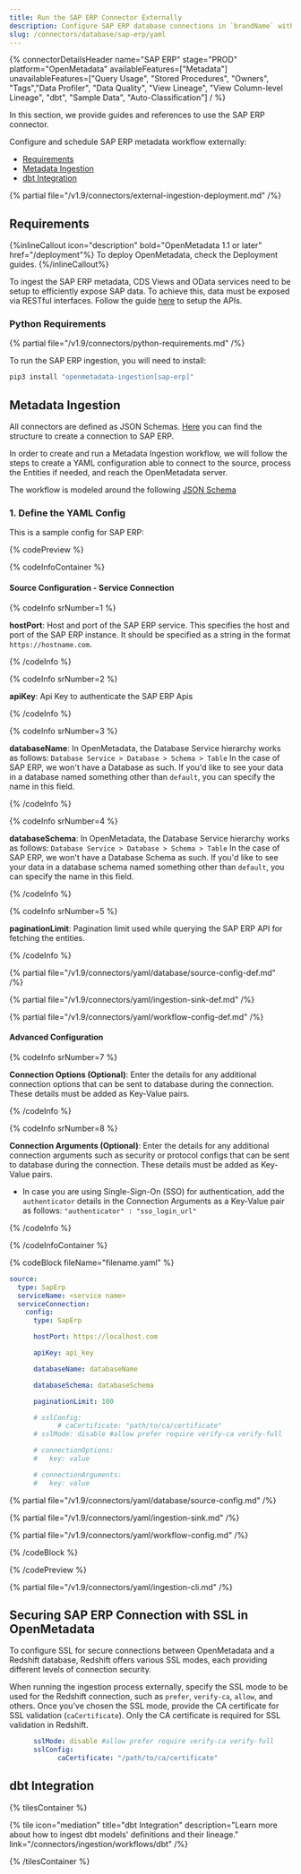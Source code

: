 ```yaml
---
title: Run the SAP ERP Connector Externally
description: Configure SAP ERP database connections in `brandName` with YAML. Complete setup guide, authentication options, and configuration examples for seamless ...
slug: /connectors/database/sap-erp/yaml
---
```


{% connectorDetailsHeader
name="SAP ERP"
stage="PROD"
platform="OpenMetadata"
availableFeatures=["Metadata"]
unavailableFeatures=["Query Usage", "Stored Procedures", "Owners", "Tags","Data Profiler", "Data Quality", "View Lineage", "View Column-level Lineage", "dbt", "Sample Data", "Auto-Classification"]
/ %}

In this section, we provide guides and references to use the SAP ERP connector.

Configure and schedule SAP ERP metadata workflow externally:

- [Requirements](#requirements)
- [Metadata Ingestion](#metadata-ingestion)
- [dbt Integration](#dbt-integration)

{% partial file="/v1.9/connectors/external-ingestion-deployment.md" /%}

## Requirements

{%inlineCallout icon="description" bold="OpenMetadata 1.1 or later" href="/deployment"%}
To deploy OpenMetadata, check the Deployment guides.
{%/inlineCallout%}

To ingest the SAP ERP metadata, CDS Views and OData services need to be setup to efficiently expose SAP data. To achieve this, data must be exposed via RESTful interfaces.
Follow the guide [here](/connectors/database/sap-erp/setup-sap-apis) to setup the APIs.


### Python Requirements

{% partial file="/v1.9/connectors/python-requirements.md" /%}

To run the SAP ERP ingestion, you will need to install:

```bash
pip3 install "openmetadata-ingestion[sap-erp]"
```

## Metadata Ingestion

All connectors are defined as JSON Schemas.
[Here](https://github.com/open-metadata/OpenMetadata/blob/main/openmetadata-spec/src/main/resources/json/schema/entity/services/connections/database/sapErpConnection.json)
you can find the structure to create a connection to SAP ERP.

In order to create and run a Metadata Ingestion workflow, we will follow
the steps to create a YAML configuration able to connect to the source,
process the Entities if needed, and reach the OpenMetadata server.

The workflow is modeled around the following
[JSON Schema](https://github.com/open-metadata/OpenMetadata/blob/main/openmetadata-spec/src/main/resources/json/schema/metadataIngestion/workflow.json)

### 1. Define the YAML Config

This is a sample config for SAP ERP:

{% codePreview %}

{% codeInfoContainer %}

#### Source Configuration - Service Connection

{% codeInfo srNumber=1 %}

**hostPort**: Host and port of the SAP ERP service. This specifies the host and port of the SAP ERP instance. It should be specified as a string in the format `https://hostname.com`.

{% /codeInfo %}

{% codeInfo srNumber=2 %}

**apiKey**: Api Key to authenticate the SAP ERP Apis

{% /codeInfo %}

{% codeInfo srNumber=3 %}

**databaseName**: In OpenMetadata, the Database Service hierarchy works as follows:
`Database Service > Database > Schema > Table`
In the case of SAP ERP, we won't have a Database as such. If you'd like to see your data in a database named something other than `default`, you can specify the name in this field.

{% /codeInfo %}

{% codeInfo srNumber=4 %}

**databaseSchema**: In OpenMetadata, the Database Service hierarchy works as follows:
`Database Service > Database > Schema > Table`
In the case of SAP ERP, we won't have a Database Schema as such. If you'd like to see your data in a database schema named something other than `default`, you can specify the name in this field.

{% /codeInfo %}

{% codeInfo srNumber=5 %}

**paginationLimit**: Pagination limit used while querying the SAP ERP API for fetching the entities.

{% /codeInfo %}

{% partial file="/v1.9/connectors/yaml/database/source-config-def.md" /%}

{% partial file="/v1.9/connectors/yaml/ingestion-sink-def.md" /%}

{% partial file="/v1.9/connectors/yaml/workflow-config-def.md" /%}

#### Advanced Configuration

{% codeInfo srNumber=7 %}

**Connection Options (Optional)**: Enter the details for any additional connection options that can be sent to database during the connection. These details must be added as Key-Value pairs.

{% /codeInfo %}

{% codeInfo srNumber=8 %}

**Connection Arguments (Optional)**: Enter the details for any additional connection arguments such as security or protocol configs that can be sent to database during the connection. These details must be added as Key-Value pairs.

- In case you are using Single-Sign-On (SSO) for authentication, add the `authenticator` details in the Connection Arguments as a Key-Value pair as follows: `"authenticator" : "sso_login_url"`

{% /codeInfo %}

{% /codeInfoContainer %}

{% codeBlock fileName="filename.yaml" %}

```yaml {% isCodeBlock=true %}
source:
  type: SapErp
  serviceName: <service name>
  serviceConnection:
    config:
      type: SapErp
```
```yaml {% srNumber=1 %}
      hostPort: https://localhost.com
```
```yaml {% srNumber=2 %}
      apiKey: api_key
```
```yaml {% srNumber=3 %}
      databaseName: databaseName
```
```yaml {% srNumber=4 %}
      databaseSchema: databaseSchema
```
```yaml {% srNumber=5 %}
      paginationLimit: 100
```
```yaml {% srNumber=9 %}
      # sslConfig:
            # caCertificate: "path/to/ca/certificate"
      # sslMode: disable #allow prefer require verify-ca verify-full
```
```yaml {% srNumber=6 %}
      # connectionOptions:
      #   key: value
```
```yaml {% srNumber=7 %}
      # connectionArguments:
      #   key: value
```

{% partial file="/v1.9/connectors/yaml/database/source-config.md" /%}

{% partial file="/v1.9/connectors/yaml/ingestion-sink.md" /%}

{% partial file="/v1.9/connectors/yaml/workflow-config.md" /%}

{% /codeBlock %}

{% /codePreview %}

{% partial file="/v1.9/connectors/yaml/ingestion-cli.md" /%}

## Securing SAP ERP Connection with SSL in OpenMetadata

To configure SSL for secure connections between OpenMetadata and a Redshift database, Redshift offers various SSL modes, each providing different levels of connection security.

When running the ingestion process externally, specify the SSL mode to be used for the Redshift connection, such as `prefer`, `verify-ca`, `allow`, and others. Once you've chosen the SSL mode, provide the CA certificate for SSL validation (`caCertificate`). Only the CA certificate is required for SSL validation in Redshift.

```yaml
      sslMode: disable #allow prefer require verify-ca verify-full
      sslConfig:
            caCertificate: "/path/to/ca/certificate" 
```

## dbt Integration

{% tilesContainer %}

{% tile
  icon="mediation"
  title="dbt Integration"
  description="Learn more about how to ingest dbt models' definitions and their lineage."
  link="/connectors/ingestion/workflows/dbt" /%}

{% /tilesContainer %}
